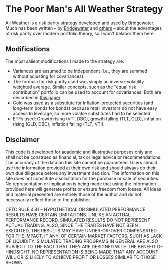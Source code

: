 # The Poor Man's All Weather Strategy

All Weather is a risk parity strategy developed and used by Bridgewater. Much has been written – by <a target="_blank" href="https://www.bridgewater.com/research-library/risk-parity/">Bridgewater</a> and <a href="https://www.aqr.com/Insights/Research/White-Papers/Understanding-Risk-Parity" target="_blank">others</a> – about the advantages of risk parity over modern portfolio theory, so I won't belabor them here.

## Modifications

The most salient modifications I made to the strategy are:

* Variances are assumed to be independent (i.e., they are summed without adjusting for covariances). 
* The formula for risk parity used was simply an inverse-volatility weighted average. Similar concepts, such as the "equal risk contribution" portfolio can be used to account for covariances. Both are described in <a href="https://people.umass.edu/~kazemi/An%20Introduction%20to%20Risk%20Parity.pdf" target="blank">this paper</a>.
* Gold was used as a substitute for inflation-protected securities (and long-term bonds for bonds) because retail investors do not have easy access to leverage, so more volatile substitutes had to be selected.
* ETFs used: Growth rising (VTI, DBC), growth falling (TLT, GLD), inflation rising (GLD, DBC), inflation falling (TLT, VTI).

## Disclaimer

This code is developed for academic and illustrative purposes only and shall not be construed as financial, tax or legal advice or recommendations. The accuracy of the data on this site cannot be guaranteed. Users should use the information provided at their own risk and should always do their own due diligence before any investment decision. The information on this site does not constitute a solicitation for the purchase or sale of securities. No representation or implication is being made that using the information provided here will generate profits or ensure freedom from losses. All ideas and material presented are entirely those of the author and do not necessarily reflect those of the publisher. 

CFTC RULE 4.41 – HYPOTHETICAL OR SIMULATED PERFORMANCE RESULTS HAVE CERTAIN LIMITATIONS. UNLIKE AN ACTUAL PERFORMANCE RECORD, SIMULATED RESULTS DO NOT REPRESENT ACTUAL TRADING. ALSO, SINCE THE TRADES HAVE NOT BEEN EXECUTED, THE RESULTS MAY HAVE UNDER-OR-OVER COMPENSATED FOR THE IMPACT, IF ANY, OF CERTAIN MARKET FACTORS, SUCH AS LACK OF LIQUIDITY. SIMULATED TRADING PROGRAMS IN GENERAL ARE ALSO SUBJECT TO THE FACT THAT THEY ARE DESIGNED WITH THE BENEFIT OF HINDSIGHT. NO REPRESENTATION IS BEING MADE THAT ANY ACCOUNT WILL OR IS LIKELY TO ACHIEVE PROFIT OR LOSSES SIMILAR TO THOSE SHOWN.
